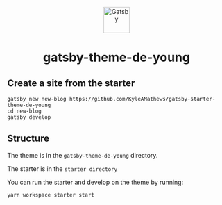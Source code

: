 <p align="center">
  <a href="https://www.gatsbyjs.org">
    <img alt="Gatsby" src="https://www.gatsbyjs.org/monogram.svg" width="60" />
  </a>
</p>
<h1 align="center">
  gatsby-theme-de-young
</h1>

## Create a site from the starter
```shell
gatsby new new-blog https://github.com/KyleAMathews/gatsby-starter-theme-de-young
cd new-blog
gatsby develop
```

## Structure

The theme is in the `gatsby-theme-de-young` directory.

The starter is in the `starter directory`


You can run the starter and develop on the theme by running:

```sh
yarn workspace starter start
```

